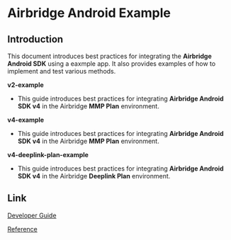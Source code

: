 # Airbridge Android Example

## Introduction
This document introduces best practices for integrating the **Airbridge Android SDK** using a eaxmple app. It also provides examples of how to implement and test various methods.

**v2-example**
- This guide introduces best practices for integrating **Airbridge Android SDK v4** in the Airbridge **MMP Plan** environment.

**v4-example**
- This guide introduces best practices for integrating **Airbridge Android SDK v4** in the Airbridge **MMP Plan** environment.

**v4-deeplink-plan-example**
- This guide introduces best practices for integrating **Airbridge Android SDK v4** in the Airbridge **Deeplink Plan** environment.

## Link
[Developer Guide](https://help.airbridge.io/en/developers/android-sdk-v4)

[Reference](https://reference.airbridge.io/airbridge-android-sdk/latest/)
